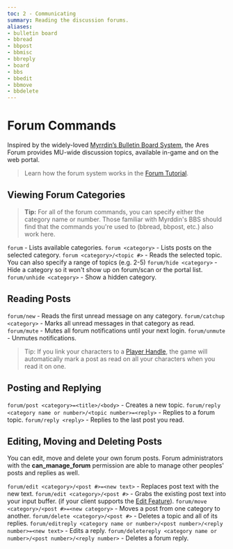 ```yaml
---
toc: 2 - Communicating
summary: Reading the discussion forums.
aliases:
- bulletin board
- bbread
- bbpost
- bbmisc
- bbreply
- board
- bbs
- bbedit
- bbmove
- bbdelete
---
```

# Forum Commands

Inspired by the widely-loved [Myrrdin’s Bulletin Board System](http://www.firstmagic.com/~merlin/mushcode/mc.bb.html), the Ares Forum provides MU-wide discussion topics, available in-game and on the web portal.

> Learn how the forum system works in the [Forum Tutorial](/help/forum_tutorial).

## Viewing Forum Categories

> **Tip:** For all of the forum commands, you can specify either the category name or number.  Those familiar with Myrddin's BBS should find that the commands you're used to (bbread, bbpost, etc.) also work here.

`forum` - Lists available categories.
`forum <category>` - Lists posts on the selected category.
`forum <category>/<topic #>` - Reads the selected topic.   You can also specify a range of topics (e.g. 2-5)
`forum/hide <category>` - Hide a category so it won't show up on forum/scan or the portal list.
`forum/unhide <category>` - Show a hidden category.

## Reading Posts

`forum/new` - Reads the first unread message on any category.
`forum/catchup <category>` - Marks all unread messages in that category as read.
`forum/mute` - Mutes all forum notifications until your next login.
`forum/unmute` - Unmutes notifications.

> Tip:  If you link your characters to a [Player Handle](/help/handles), the game will automatically mark a post as read on all your characters when you read it on one.

## Posting and Replying

`forum/post <category>=<title>/<body>` - Creates a new topic.
`forum/reply <category name or number>/<topic number>=<reply>` - Replies to a forum topic.
`forum/reply <reply>` - Replies to the last post you read.
  
## Editing, Moving and Deleting Posts

You can edit, move and delete your own forum posts.  Forum administrators with the **can\_manage\_forum** permission are able to manage other peoples' posts and replies as well.

`forum/edit <category>/<post #>=<new text>` - Replaces post text with the new text.
`forum/edit <category>/<post #>` - Grabs the existing post text into your input buffer. (if your client supports the [Edit Feature](/help/edit)).
`forum/move <category>/<post #>=<new category>` - Moves a post from one category to another.
`forum/delete <category>/<post #>` - Deletes a topic and all of its replies.
`forum/editreply <category name or number>/<post number>/<reply number>=<new text>` - Edits a reply.
`forum/deletereply <category name or number>/<post number>/<reply number>` - Deletes a forum reply.